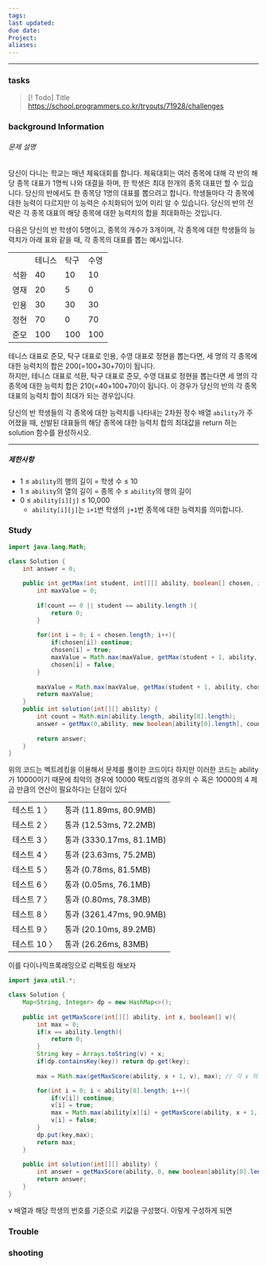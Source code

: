```yaml
---
tags: 
last updated: 
due date: 
Project: 
aliases:
---
```

--- 
### tasks

> [! Todo] Title
> https://school.programmers.co.kr/tryouts/71928/challenges

### background Information
###### 문제 설명

당신이 다니는 학교는 매년 체육대회를 합니다. 체육대회는 여러 종목에 대해 각 반의 해당 종목 대표가 1명씩 나와 대결을 하며, 한 학생은 최대 한개의 종목 대표만 할 수 있습니다. 당신의 반에서도 한 종목당 1명의 대표를 뽑으려고 합니다. 학생들마다 각 종목에 대한 능력이 다르지만 이 능력은 수치화되어 있어 미리 알 수 있습니다. 당신의 반의 전략은 각 종목 대표의 해당 종목에 대한 능력치의 합을 최대화하는 것입니다.

다음은 당신의 반 학생이 5명이고, 종목의 개수가 3개이며, 각 종목에 대한 학생들의 능력치가 아래 표와 같을 때, 각 종목의 대표를 뽑는 예시입니다.

|||||
|---|---|---|---|
||테니스|탁구|수영|
|석환|40|10|10|
|영재|20|5|0|
|인용|30|30|30|
|정현|70|0|70|
|준모|100|100|100|

테니스 대표로 준모, 탁구 대표로 인용, 수영 대표로 정현을 뽑는다면, 세 명의 각 종목에 대한 능력치의 합은 200(=100+30+70)이 됩니다.  
하지만, 테니스 대표로 석환, 탁구 대표로 준모, 수영 대표로 정현을 뽑는다면 세 명의 각 종목에 대한 능력치 합은 210(=40+100+70)이 됩니다. 이 경우가 당신의 반의 각 종목 대표의 능력치 합이 최대가 되는 경우입니다.

당신의 반 학생들의 각 종목에 대한 능력치를 나타내는 2차원 정수 배열 `ability`가 주어졌을 때, 선발된 대표들의 해당 종목에 대한 능력치 합의 최대값을 return 하는 solution 함수를 완성하시오.

---

##### 제한사항

- 1 ≤ `ability`의 행의 길이 = 학생 수 ≤ 10
- 1 ≤ `ability`의 열의 길이 = 종목 수 ≤ `ability`의 행의 길이
- 0 ≤ `ability[i][j]` ≤ 10,000
    - `ability[i][j]`는 `i+1`번 학생의 `j+1`번 종목에 대한 능력치를 의미합니다.


### Study

```java
import java.lang.Math;

class Solution {
    int answer = 0;
    
    public int getMax(int student, int[][] ability, boolean[] chosen, int count){
        int maxValue = 0;
        
        if(count == 0 || student == ability.length ){
            return 0;
        }
        
        for(int i = 0; i < chosen.length; i++){
            if(chosen[i]) continue;
            chosen[i] = true;
            maxValue = Math.max(maxValue, getMax(student + 1, ability, chosen, count - 1) + ability[student][i]);
            chosen[i] = false;
        }
        
        maxValue = Math.max(maxValue, getMax(student + 1, ability, chosen, count));
        return maxValue;
    }
    public int solution(int[][] ability) {
        int count = Math.min(ability.length, ability[0].length);
        answer = getMax(0,ability, new boolean[ability[0].length], count);
        
        return answer;
    }
}
```

위의 코드는 벡트레킹을 이용해서 문제를 풀이한 코드이다 하지만 이러한 코드는 ability 가 10000이기 때문에 최악의 경우에 10000 팩토리얼의 경우의 수 혹은 10000의 4 제곱 만큼의 연산이 필요하다는 단점이 있다 

|   |   |
|---|---|
|테스트 1 〉|통과 (11.89ms, 80.9MB)|
|테스트 2 〉|통과 (12.53ms, 72.2MB)|
|테스트 3 〉|통과 (3330.17ms, 81.1MB)|
|테스트 4 〉|통과 (23.63ms, 75.2MB)|
|테스트 5 〉|통과 (0.78ms, 81.5MB)|
|테스트 6 〉|통과 (0.05ms, 76.1MB)|
|테스트 7 〉|통과 (0.80ms, 78.3MB)|
|테스트 8 〉|통과 (3261.47ms, 90.9MB)|
|테스트 9 〉|통과 (20.10ms, 89.2MB)|
|테스트 10 〉|통과 (26.26ms, 83MB)|

이를 다이나믹프록래밍으로 리펙토링 해보자

```java
import java.util.*;

class Solution {
    Map<String, Integer> dp = new HashMap<>();
    
    public int getMaxScore(int[][] ability, int x, boolean[] v){
        int max = 0;
        if(x == ability.length){
            return 0;
        }
        String key = Arrays.toString(v) + x;
        if(dp.containsKey(key)) return dp.get(key);
        
        max = Math.max(getMaxScore(ability, x + 1, v), max); // 각 x 의 경우에 한번만 수행되면 충분함

        for(int i = 0; i < ability[0].length; i++){
            if(v[i]) continue;
            v[i] = true;
            max = Math.max(ability[x][i] + getMaxScore(ability, x + 1, v), max);
            v[i] = false;
        }
        dp.put(key,max);
        return max;
    }
    
    public int solution(int[][] ability) {
        int answer = getMaxScore(ability, 0, new boolean[ability[0].length]);
        return answer;
    }
}
```

v 배열과 해당 학생의 번호를 기준으로 키값을 구성했다. 이렇게 구성하게 되면 


### Trouble





### shooting
